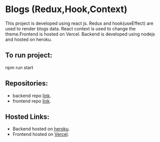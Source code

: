 # Blogs (Redux,Hook,Context)

This project is developed using react js. Redux and hook(useEffect) are used to render blogs data. React context is used to change the theme.Frontend is hosted on Vercel. Backend is developed using nodejs and hosted on heroku.

## To run project:

npm run start

## Repositories:

- backend repo [link](https://github.com/Rutuja9696/blogRenderingNodejs.git).
- frontend repo [link](https://github.com/Rutuja9696/react.git).

## Hosted Links:

- Backend hosted on [heroku](https://blog-rendering1.herokuapp.com/blogs).
- Frontend hosted on [Vercel](https://react-five-sigma.vercel.app/).
